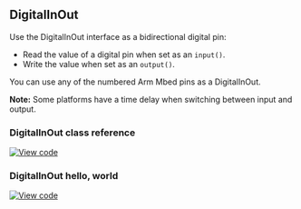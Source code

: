 ## DigitalInOut

Use the DigitalInOut interface as a bidirectional digital pin:

* Read the value of a digital pin when set as an `input()`.
* Write the value when set as an `output()`.

You can use any of the numbered Arm Mbed pins as a DigitalInOut.

<span class="notes">**Note:** Some platforms have a time delay when switching between input and output.</span>

### DigitalInOut class reference

[![View code](https://www.mbed.com/embed/?type=library)](http://os.mbed.com/docs/v5.9/mbed-os-api-doxy/classmbed_1_1_digital_in_out.html)

### DigitalInOut hello, world

[![View code](https://www.mbed.com/embed/?url=https://os.mbed.com/teams/mbed_example/code/DigitalInOut_HelloWorld/)](https://os.mbed.com/teams/mbed_example/code/DigitalInOut_HelloWorld/file/185e0d3e7212/main.cpp)
